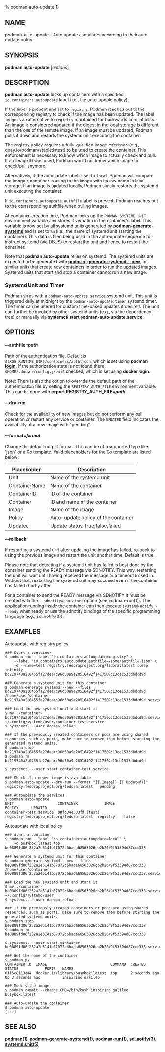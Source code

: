 % podman-auto-update(1)

## NAME
podman\-auto-update - Auto update containers according to their auto-update policy

## SYNOPSIS
**podman auto-update** [*options*]

## DESCRIPTION
**podman auto-update** looks up containers with a specified `io.containers.autoupdate` label (i.e., the auto-update policy).

If the label is present and set to `registry`, Podman reaches out to the corresponding registry to check if the image has been updated. The label `image` is an alternative to `registry` maintained for backwards compatibility.
An image is considered updated if the digest in the local storage is different than the one of the remote image.
If an image must be updated, Podman pulls it down and restarts the systemd unit executing the container.

The registry policy requires a fully-qualified image reference (e.g., quay.io/podman/stable:latest) to be used to create the container.
This enforcement is necessary to know which image to actually check and pull.
If an image ID was used, Podman would not know which image to check/pull anymore.

Alternatively, if the autoupdate label is set to `local`, Podman will compare the image a container is using to the image with its raw name in local storage.
If an image is updated locally, Podman simply restarts the systemd unit executing the container.

If `io.containers.autoupdate.authfile` label is present, Podman reaches out to the corresponding authfile when pulling images.

At container-creation time, Podman looks up the `PODMAN_SYSTEMD_UNIT` environment variable and stores it verbatim in the container's label.
This variable is now set by all systemd units generated by **[podman-generate-systemd](podman-generate-systemd.1.md)** and is set to `%n` (i.e., the name of systemd unit starting the container).
This data is then being used in the auto-update sequence to instruct systemd (via DBUS) to restart the unit and hence to restart the container.

Note that **podman auto-update** relies on systemd. The systemd units are expected to be generated with **[podman-generate-systemd --new](podman-generate-systemd.1.md#--new)**, or similar units that create new containers in order to run the updated images.
Systemd units that start and stop a container cannot run a new image.

### Systemd Unit and Timer

Podman ships with a `podman-auto-update.service` systemd unit. This unit is triggered daily at midnight by the `podman-auto-update.timer` systemd timer.  The timer can be altered for custom time-based updates if desired.  The unit can further be invoked by other systemd units (e.g., via the dependency tree) or manually via **systemctl start podman-auto-update.service**.

## OPTIONS
#### **--authfile**=*path*

Path of the authentication file. Default is `${XDG_RUNTIME_DIR}/containers/auth.json`, which is set using **[podman login](podman-login.1.md)**.
If the authorization state is not found there, `$HOME/.docker/config.json` is checked, which is set using **docker login**.

Note: There is also the option to override the default path of the authentication file by setting the `REGISTRY_AUTH_FILE` environment variable. This can be done with **export REGISTRY_AUTH_FILE=_path_**.

#### **--dry-run**

Check for the availability of new images but do not perform any pull operation or restart any service or container.
The `UPDATED` field indicates the availability of a new image with "pending".

#### **--format**=*format*

Change the default output format.  This can be of a supported type like 'json' or a Go template.
Valid placeholders for the Go template are listed below:

| **Placeholder** | **Description**                        |
| --------------- | -------------------------------------- |
| .Unit           | Name of the systemd unit               |
| .ContainerName  | Name of the container                  |
| .ContainerID    | ID of the container                    |
| .Container      | ID and name of the container           |
| .Image          | Name of the image                      |
| .Policy         | Auto-update policy of the container    |
| .Updated        | Update status: true,false,failed       |

#### **--rollback**

If restarting a systemd unit after updating the image has failed, rollback to using the previous image and restart the unit another time.  Default is true.

Please note that detecting if a systemd unit has failed is best done by the container sending the READY message via SDNOTIFY.  This way, restarting the unit will wait until having received the message or a timeout kicked in.  Without that, restarting the systemd unit may succeed even if the container has failed shortly after.

For a container to send the READY message via SDNOTIFY it must be created with the `--sdnotify=container` option (see podman-run(1)).  The application running inside the container can then execute `systemd-notify --ready` when ready or use the sdnotify bindings of the specific programming language (e.g., sd_notify(3)).


## EXAMPLES
Autoupdate with registry policy

```
### Start a container
$ podman run --label "io.containers.autoupdate=registry" \
    --label "io.containers.autoupdate.authfile=/some/authfile.json" \
    -d --name=test registry.fedoraproject.org/fedora:latest sleep infinity
bc219740a210455fa27deacc96d50a9e20516492f1417507c13ce1533dbdcd9d

### Generate a systemd unit for this container
$ podman generate systemd --new --files bc219740a210455fa27deacc96d50a9e20516492f1417507c13ce1533dbdcd9d
/home/user/container-bc219740a210455fa27deacc96d50a9e20516492f1417507c13ce1533dbdcd9d.service

### Load the new systemd unit and start it
$ mv ./container-bc219740a210455fa27deacc96d50a9e20516492f1417507c13ce1533dbdcd9d.service ~/.config/systemd/user/container-test.service
$ systemctl --user daemon-reload

### If the previously created containers or pods are using shared resources, such as ports, make sure to remove them before starting the generated systemd units.
$ podman stop bc219740a210455fa27deacc96d50a9e20516492f1417507c13ce1533dbdcd9d
$ podman rm bc219740a210455fa27deacc96d50a9e20516492f1417507c13ce1533dbdcd9d

$ systemctl --user start container-test.service

### Check if a newer image is available
$ podman auto-update --dry-run --format "{{.Image}} {{.Updated}}"
registry.fedoraproject.org/fedora:latest   pending

### Autoupdate the services
$ podman auto-update
UNIT                    CONTAINER            IMAGE                                     POLICY      UPDATED
container-test.service  08fd34e533fd (test)  registry.fedoraproject.org/fedora:latest  registry    false
```

Autoupdate with local policy

```
### Start a container
$ podman run --label "io.containers.autoupdate=local" \
    -d busybox:latest top
be0889fd06f252a2e5141b37072c6bada68563026cb2b2649f53394d87ccc338

### Generate a systemd unit for this container
$ podman generate systemd --new --files be0889fd06f252a2e5141b37072c6bada68563026cb2b2649f53394d87ccc338
/home/user/container-be0889fd06f252a2e5141b37072c6bada68563026cb2b2649f53394d87ccc338.service

### Load the new systemd unit and start it
$ mv ./container-be0889fd06f252a2e5141b37072c6bada68563026cb2b2649f53394d87ccc338.service ~/.config/systemd/user
$ systemctl --user daemon-reload

### If the previously created containers or pods are using shared resources, such as ports, make sure to remove them before starting the generated systemd units.
$ podman stop be0889fd06f252a2e5141b37072c6bada68563026cb2b2649f53394d87ccc338
$ podman rm be0889fd06f252a2e5141b37072c6bada68563026cb2b2649f53394d87ccc338

$ systemctl --user start container-be0889fd06f252a2e5141b37072c6bada68563026cb2b2649f53394d87ccc338.service

### Get the name of the container
$ podman ps
CONTAINER ID  IMAGE                             COMMAND  CREATED        STATUS            PORTS   NAMES
01f5c8113e84  docker.io/library/busybox:latest  top      2 seconds ago  Up 3 seconds ago          inspiring_galileo

### Modify the image
$ podman commit --change CMD=/bin/bash inspiring_galileo busybox:latest

### Auto-update the container
$ podman auto-update
[...]
```

## SEE ALSO
**[podman(1)](podman.1.md)**, **[podman-generate-systemd(1)](podman-generate-systemd.1.md)**, **[podman-run(1)](podman-run.1.md)**, **sd_notify(3)**, **[systemd.unit(5)](https://www.freedesktop.org/software/systemd/man/systemd.unit.html)**
